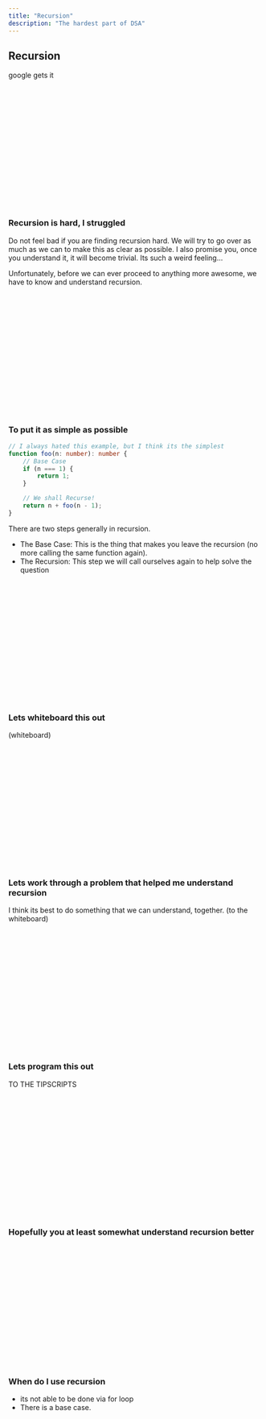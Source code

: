 ```yaml
---
title: "Recursion"
description: "The hardest part of DSA"
---
```


## Recursion
google gets it

<br/>
<br/>
<br/>
<br/>
<br/>
<br/>
<br/>
<br/>
<br/>
<br/>
<br/>
<br/>
<br/>
<br/>


### Recursion is hard, I struggled
Do not feel bad if you are finding recursion hard.  We will try to go over as
much as we can to make this as clear as possible.  I also promise you, once you
understand it, it will become trivial.  Its such a weird feeling...

Unfortunately, before we can ever proceed to anything more awesome, we have to
know and understand recursion.

<br/>
<br/>
<br/>
<br/>
<br/>
<br/>
<br/>
<br/>
<br/>
<br/>
<br/>
<br/>
<br/>
<br/>

### To put it as simple as possible

```typescript
// I always hated this example, but I think its the simplest
function foo(n: number): number {
    // Base Case
    if (n === 1) {
        return 1;
    }

    // We shall Recurse!
    return n + foo(n - 1);
}
```

There are two steps generally in recursion.
* The Base Case: This is the thing that makes you leave the recursion (no more
  calling the same function again).
* The Recursion: This step we will call ourselves again to help solve the question

<br/>
<br/>
<br/>
<br/>
<br/>
<br/>
<br/>
<br/>
<br/>
<br/>
<br/>
<br/>
<br/>
<br/>

### Lets whiteboard this out
(whiteboard)

<br/>
<br/>
<br/>
<br/>
<br/>
<br/>
<br/>
<br/>
<br/>
<br/>
<br/>
<br/>
<br/>
<br/>

### Lets work through a problem that helped me understand recursion
I think its best to do something that we can understand, together.
(to the whiteboard)

<br/>
<br/>
<br/>
<br/>
<br/>
<br/>
<br/>
<br/>
<br/>
<br/>
<br/>
<br/>
<br/>
<br/>

### Lets program this out
TO THE TIPSCRIPTS

<br/>
<br/>
<br/>
<br/>
<br/>
<br/>
<br/>
<br/>
<br/>
<br/>
<br/>
<br/>
<br/>
<br/>

### Hopefully you at least somewhat understand recursion better

<br/>
<br/>
<br/>
<br/>
<br/>
<br/>
<br/>
<br/>
<br/>
<br/>
<br/>
<br/>
<br/>
<br/>

### When do I use recursion
* its not able to be done via for loop
* There is a base case.

<br/>
<br/>
<br/>
<br/>
<br/>
<br/>
<br/>
<br/>
<br/>
<br/>
<br/>
<br/>
<br/>
<br/>

